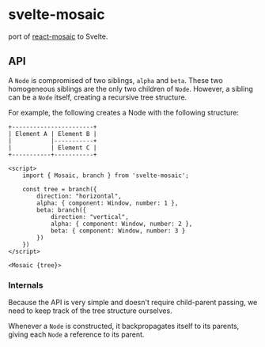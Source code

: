 # svelte-mosaic

port of [react-mosaic](https://github.com/nomcopter/react-mosaic) to Svelte.

## API

A `Node` is compromised of two siblings, `alpha` and `beta`.
These two homogeneous siblings are the only two children of `Node`.
However, a sibling can be a `Node` itself, creating a recursive tree structure.

For example, the following creates a Node with the following structure:

```
+-----------------------+
| Element A | Element B |
|           |-----------+
|           | Element C |
+-----------+-----------+
```

```svelte
<script>
	import { Mosaic, branch } from 'svelte-mosaic';

	const tree = branch({
		direction: "horizontal",
		alpha: { component: Window, number: 1 },
		beta: branch({
			direction: "vertical",
			alpha: { component: Window, number: 2 },
			beta: { component: Window, number: 3 }
		})
	})
</script>

<Mosaic {tree}>
```

### Internals

Because the API is very simple and doesn't require child-parent passing, we need to keep
track of the tree structure ourselves.

Whenever a `Node` is constructed, it backpropagates itself to its parents, giving each `Node` a reference to its parent.
